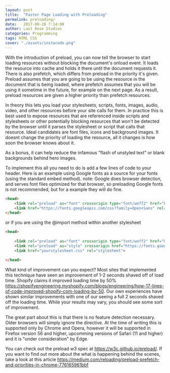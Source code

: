 ```yaml
---
layout: post
title:  "Faster Page Loading with Preloading"
permalink: preloading/
date:   2017-08-28 7:14:00
author: Last Rose Studios
categories: Programming
tags: HTML CSS
cover: "./assets/instacode.png"
---
```

With the introduction of preload, you can now tell the browser to start loading resources without blocking the document's onload event. It loads the resource into cache and holds it there until the document requests it. There is also prefetch, which differs from preload in the priority it's given. Preload assumes that you are going to be using the resource in the document that is being loaded, where prefetch assumes that you will be using it sometime in the future, for example on the next page. As a result, preload resources are given a higher priority than prefetch resources.

In theory this lets you load your stylesheets, scripts, fonts, images, audio, video, and other resources before your site calls for them. In practice this is best used to expose resources that are referenced inside scripts and stylesheets or other potentially blocking resources that won't be detected by the browser until it parses the stylesheet or script that calls that resource. Ideal candidates are font files, icons and background images. It doesnt change the priority of loading the resource, all it changes is how soon the browser knows about it.

As a bonus, it can help reduce the infamous "flash of unstyled text" or blank backgrounds behind hero images.

To implement this all you need to do is add a few lines of code to your header. Here is an example using Google fonts as a source for your fonts (using the standard embed method).
note: Google does browser detection, and serves font files optimized for that browser, so preloading Google fonts is not recommended, but for a example they will do fine.

```html
<head>
	<link rel="preload" as="font" crossorigin type="font/woff2" href="https://fonts.gstatic.com/s/opensans/v14/cJZKeOuBrn4kERxqtaUH3VtXRa8TVwTICgirnJhmVJw.woff2" />
	<link href="https://fonts.googleapis.com/css?family=Open+Sans" rel="stylesheet">
</head>
```
or if you are using the @import method within another stylesheet
```html
<head>
	
	<link rel="preload" as="font" crossorigin type="font/woff2" href="https://fonts.gstatic.com/s/opensans/v14/cJZKeOuBrn4kERxqtaUH3VtXRa8TVwTICgirnJhmVJw.woff2" />
	<link rel="preload" as="style" crossorigin href="https://fonts.googleapis.com/css?family=Open+Sans" />
	<link href="yourstylesheet.css" rel="stylesheet">

</head>
```

What kind of improvement can you expect? Most sites that implemented this technique have seen an improvement of 1-2 seconds shaved off of load time. Shopify claims it improved loading time by 50% https://shopifyengineering.myshopify.com/blogs/engineering/how-17-lines-of-code-improved-shopify-com-loading-by-50. Our own experiences have shown similar improvements with one of our seeing a full 2 seconds shaved off the loading time. While your results may vary, you should see some sort of improvement.

The great part about this is that there is no feature detection necessary. Older browsers will simply ignore the directive. At the time of writing this is supported only by Chrome and Opera, however it will be supported in Firefox version 56 and higher, upcomming versions of Safari (11 and higher) and it is "under consideration" by Edge.

You can check out the preload w3 spec at https://w3c.github.io/preload/. If you want to find out more about the what is happening behind the scenes, take a look at this article https://medium.com/reloading/preload-prefetch-and-priorities-in-chrome-776165961bbf

